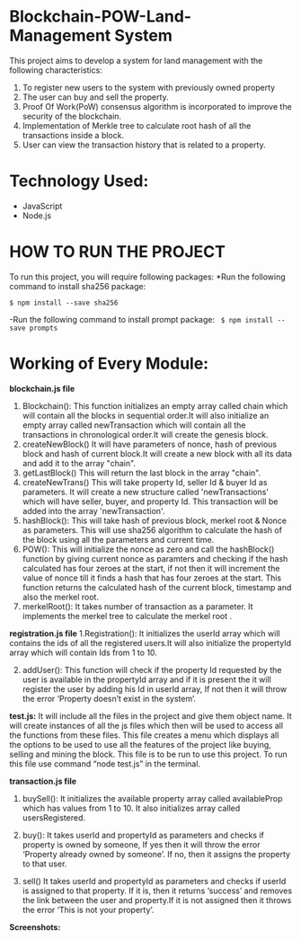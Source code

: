 # Blockchain-POW-Land-Management System
This project aims to develop a system for land management with the following characteristics:
1. To register new users to the system with previously owned property
2. The user can buy and sell the property.
3. Proof Of Work(PoW) consensus algorithm is incorporated to improve the security of the blockchain.
4. Implementation of Merkle tree to calculate root hash of all the transactions inside a block.
5. User can view the transaction history that is related to a property.

# Technology Used: 
- JavaScript
- Node.js

# HOW TO RUN THE PROJECT
To run this project, you will require following packages:
*Run the following command to install sha256 package:

```$ npm install --save sha256```

-Run the following command to install prompt package:
    ```	$ npm install --save prompts```

# Working of Every Module:

**blockchain.js file**
1. Blockchain(): This function initializes an empty array called chain which will contain all the blocks in sequential order.It will also initialize an empty array called newTransaction which will contain all the transactions in chronological order.It will create the genesis block.
2. createNewBlock()
It will have parameters of nonce, hash of previous block and hash of current block.It will create a new block with all its data and add it to the array "chain".
3. getLastBlock()
This will return the last block in the array "chain".
4. createNewTrans()
This will take property Id, seller Id & buyer Id as parameters. It will create a new structure called 'newTransactions' which will have seller, buyer, and property Id. This transaction will be added into the array 'newTransaction'.
5. hashBlock():
This will take hash of previous block, merkel root & Nonce as parameters. This will use sha256 algorithm to calculate the hash of the block using all the parameters and current time. 
6. POW():
This will initialize the nonce as zero and call the hashBlock() function by giving current nonce as paramters and checking if the hash calculated has four zeroes at the start, if not then it will increment the value of nonce till it finds a hash that has four zeroes at the start. This function returns the calculated hash of the current block, timestamp and also the merkel root.
7. merkelRoot():
It takes number of transaction as a parameter. It implements the merkel tree to calculate the merkel root .

**registration.js file**
 1.Registration(): It initializes the userId array which will contains the ids of all the registered users.It will also initialize the propertyId array which will contain Ids from 1 to 10.

 2. addUser():
This function will check if the property Id requested by the user is available in the propertyId array and if it is present the it will register the user by adding his Id in userId array, If not then it will throw the error ‘Property doesn’t exist in the system’.

**test.js:**
It will include all the files in the project and give them object name. It will create instances of all the js files which then will be used to access all the functions from these files. This file creates a menu which displays all the options to be used to use all the features of the project like buying, selling and mining the block. This file is to be run to use this project.
To run this file use command “node test.js” in the terminal.

**transaction.js file**
1.	buySell():
It initializes the available property array called availableProp which has values from 1 to 10. It also initializes array called usersRegistered.

2.	buy():
It takes userId and propertyId as parameters and checks if property is owned by someone, If yes then it will throw the error ‘Property already owned by someone’. If no, then it assigns the property to that user.

3.	sell()
It takes userId and propertyId as parameters and checks if userId is assigned to that property. If it is, then it returns ‘success’  and removes the link between the user and property.If it is not assigned then it throws the error ‘This is not your property’.

**Screenshots:**

